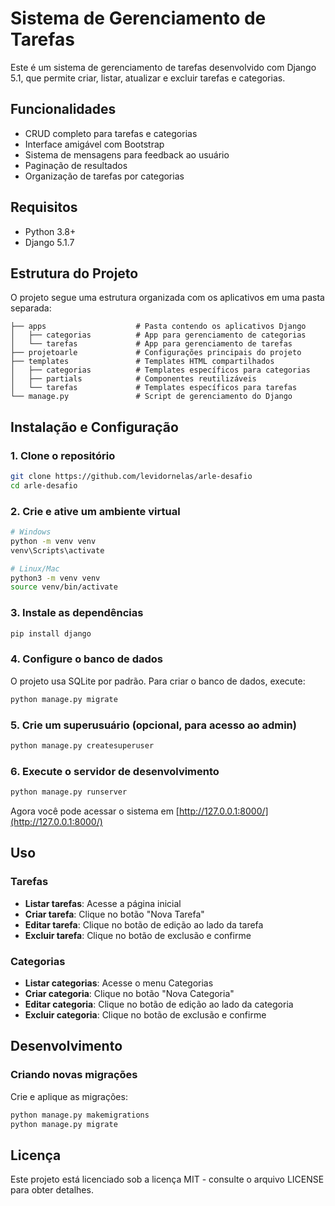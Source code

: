 # Sistema de Gerenciamento de Tarefas

Este é um sistema de gerenciamento de tarefas desenvolvido com Django 5.1, que permite criar, listar, atualizar e excluir tarefas e categorias.

## Funcionalidades

- CRUD completo para tarefas e categorias
- Interface amigável com Bootstrap
- Sistema de mensagens para feedback ao usuário
- Paginação de resultados
- Organização de tarefas por categorias

## Requisitos

- Python 3.8+
- Django 5.1.7

## Estrutura do Projeto

O projeto segue uma estrutura organizada com os aplicativos em uma pasta separada:

```
├── apps                    # Pasta contendo os aplicativos Django
│   ├── categorias          # App para gerenciamento de categorias
│   └── tarefas             # App para gerenciamento de tarefas
├── projetoarle             # Configurações principais do projeto
├── templates               # Templates HTML compartilhados
│   ├── categorias          # Templates específicos para categorias
│   ├── partials            # Componentes reutilizáveis
│   └── tarefas             # Templates específicos para tarefas
└── manage.py               # Script de gerenciamento do Django
```

## Instalação e Configuração

### 1. Clone o repositório

```bash
git clone https://github.com/levidornelas/arle-desafio
cd arle-desafio
```

### 2. Crie e ative um ambiente virtual

```bash
# Windows
python -m venv venv
venv\Scripts\activate

# Linux/Mac
python3 -m venv venv
source venv/bin/activate
```

### 3. Instale as dependências

```bash
pip install django
```

### 4. Configure o banco de dados

O projeto usa SQLite por padrão. Para criar o banco de dados, execute:

```bash
python manage.py migrate
```

### 5. Crie um superusuário (opcional, para acesso ao admin)

```bash
python manage.py createsuperuser
```

### 6. Execute o servidor de desenvolvimento

```bash
python manage.py runserver
```

Agora você pode acessar o sistema em [http://127.0.0.1:8000/](http://127.0.0.1:8000/)

## Uso

### Tarefas

- **Listar tarefas**: Acesse a página inicial
- **Criar tarefa**: Clique no botão "Nova Tarefa"
- **Editar tarefa**: Clique no botão de edição ao lado da tarefa
- **Excluir tarefa**: Clique no botão de exclusão e confirme

### Categorias

- **Listar categorias**: Acesse o menu Categorias
- **Criar categoria**: Clique no botão "Nova Categoria"
- **Editar categoria**: Clique no botão de edição ao lado da categoria
- **Excluir categoria**: Clique no botão de exclusão e confirme

## Desenvolvimento

### Criando novas migrações

Crie e aplique as migrações:

```bash
python manage.py makemigrations
python manage.py migrate
```

## Licença

Este projeto está licenciado sob a licença MIT - consulte o arquivo LICENSE para obter detalhes.
